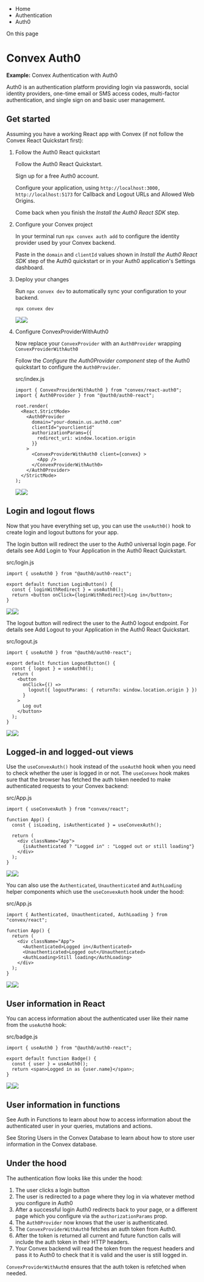 <div>

<div>

<div>

<div>

-   Home
-   Authentication
-   Auth0

<div>

On this page

</div>

<div>

<div>

# Convex Auth0

</div>

**Example:** Convex Authentication with Auth0

Auth0 is an authentication platform providing login via passwords,
social identity providers, one-time email or SMS access codes,
multi-factor authentication, and single sign on and basic user
management.

## Get started​

Assuming you have a working React app with Convex (if not follow the
Convex React Quickstart first):

1.  <div>

    <div>

    <div>

    Follow the Auth0 React quickstart

    </div>

    Follow the Auth0 React Quickstart.

    Sign up for a free Auth0 account.

    Configure your application, using
    `http://localhost:3000, http://localhost:5173` for Callback and
    Logout URLs and Allowed Web Origins.

    Come back when you finish the *Install the Auth0 React SDK* step.

    </div>

    <div>

    </div>

    </div>

2.  <div>

    <div>

    <div>

    Configure your Convex project

    </div>

    In your terminal run `npx convex auth add` to configure the identity
    provider used by your Convex backend.

    Paste in the `domain` and `clientId` values shown in *Install the
    Auth0 React SDK* step of the Auth0 quickstart or in your Auth0
    application\'s Settings dashboard.

    </div>

    <div>

    </div>

    </div>

3.  <div>

    <div>

    <div>

    Deploy your changes

    </div>

    Run `npx convex dev` to automatically sync your configuration to
    your backend.

    </div>

    <div>

    <div>

    <div>

        npx convex dev

    <div>

    ![](data:image/svg+xml;base64,PHN2Zz48cGF0aD48L3BhdGg+PC9zdmc+)![](data:image/svg+xml;base64,PHN2Zz48cGF0aD48L3BhdGg+PC9zdmc+)

    </div>

    </div>

    </div>

    </div>

    </div>

4.  <div>

    <div>

    <div>

    Configure ConvexProviderWithAuth0

    </div>

    Now replace your `ConvexProvider` with an `Auth0Provider` wrapping
    `ConvexProviderWithAuth0`

    Follow the *Configure the Auth0Provider component* step of the Auth0
    quickstart to configure the `Auth0Provider`.

    </div>

    <div>

    <div>

    <div>

    src/index.js

    </div>

    <div>

        import { ConvexProviderWithAuth0 } from "convex/react-auth0";
        import { Auth0Provider } from "@auth0/auth0-react";

        root.render(
          <React.StrictMode>
            <Auth0Provider
              domain="your-domain.us.auth0.com"
              clientId="yourclientid"
              authorizationParams={{
                redirect_uri: window.location.origin
              }}
            >
              <ConvexProviderWithAuth0 client={convex} >
                <App />
              </ConvexProviderWithAuth0>
            </Auth0Provider>
          </StrictMode>
        );

    <div>

    ![](data:image/svg+xml;base64,PHN2Zz48cGF0aD48L3BhdGg+PC9zdmc+)![](data:image/svg+xml;base64,PHN2Zz48cGF0aD48L3BhdGg+PC9zdmc+)

    </div>

    </div>

    </div>

    </div>

    </div>

## Login and logout flows​

Now that you have everything set up, you can use the `useAuth0()` hook
to create login and logout buttons for your app.

The login button will redirect the user to the Auth0 universal login
page. For details see Add Login to Your Application in the Auth0 React
Quickstart.

<div>

<div>

src/login.js

</div>

<div>

    import { useAuth0 } from "@auth0/auth0-react";

    export default function LoginButton() {
      const { loginWithRedirect } = useAuth0();
      return <button onClick={loginWithRedirect}>Log in</button>;
    }

<div>

![](data:image/svg+xml;base64,PHN2Zz48cGF0aD48L3BhdGg+PC9zdmc+)![](data:image/svg+xml;base64,PHN2Zz48cGF0aD48L3BhdGg+PC9zdmc+)

</div>

</div>

</div>

The logout button will redirect the user to the Auth0 logout endpoint.
For details see Add Logout to your Application in the Auth0 React
Quickstart.

<div>

<div>

src/logout.js

</div>

<div>

    import { useAuth0 } from "@auth0/auth0-react";

    export default function LogoutButton() {
      const { logout } = useAuth0();
      return (
        <button
          onClick={() =>
            logout({ logoutParams: { returnTo: window.location.origin } })
          }
        >
          Log out
        </button>
      );
    }

<div>

![](data:image/svg+xml;base64,PHN2Zz48cGF0aD48L3BhdGg+PC9zdmc+)![](data:image/svg+xml;base64,PHN2Zz48cGF0aD48L3BhdGg+PC9zdmc+)

</div>

</div>

</div>

## Logged-in and logged-out views​

Use the `useConvexAuth()` hook instead of the `useAuth0` hook when you
need to check whether the user is logged in or not. The `useConvex` hook
makes sure that the browser has fetched the auth token needed to make
authenticated requests to your Convex backend:

<div>

<div>

src/App.js

</div>

<div>

    import { useConvexAuth } from "convex/react";

    function App() {
      const { isLoading, isAuthenticated } = useConvexAuth();

      return (
        <div className="App">
          {isAuthenticated ? "Logged in" : "Logged out or still loading"}
        </div>
      );
    }

<div>

![](data:image/svg+xml;base64,PHN2Zz48cGF0aD48L3BhdGg+PC9zdmc+)![](data:image/svg+xml;base64,PHN2Zz48cGF0aD48L3BhdGg+PC9zdmc+)

</div>

</div>

</div>

You can also use the `Authenticated`, `Unauthenticated` and
`AuthLoading` helper components which use the `useConvexAuth` hook under
the hood:

<div>

<div>

src/App.js

</div>

<div>

    import { Authenticated, Unauthenticated, AuthLoading } from "convex/react";

    function App() {
      return (
        <div className="App">
          <Authenticated>Logged in</Authenticated>
          <Unauthenticated>Logged out</Unauthenticated>
          <AuthLoading>Still loading</AuthLoading>
        </div>
      );
    }

<div>

![](data:image/svg+xml;base64,PHN2Zz48cGF0aD48L3BhdGg+PC9zdmc+)![](data:image/svg+xml;base64,PHN2Zz48cGF0aD48L3BhdGg+PC9zdmc+)

</div>

</div>

</div>

## User information in React​

You can access information about the authenticated user like their name
from the `useAuth0` hook:

<div>

<div>

src/badge.js

</div>

<div>

    import { useAuth0 } from "@auth0/auth0-react";

    export default function Badge() {
      const { user } = useAuth0();
      return <span>Logged in as {user.name}</span>;
    }

<div>

![](data:image/svg+xml;base64,PHN2Zz48cGF0aD48L3BhdGg+PC9zdmc+)![](data:image/svg+xml;base64,PHN2Zz48cGF0aD48L3BhdGg+PC9zdmc+)

</div>

</div>

</div>

## User information in functions​

See Auth in Functions to learn about how to access information about the
authenticated user in your queries, mutations and actions.

See Storing Users in the Convex Database to learn about how to store
user information in the Convex database.

## Under the hood​

The authentication flow looks like this under the hood:

1.  The user clicks a login button
2.  The user is redirected to a page where they log in via whatever
    method you configure in Auth0
3.  After a successful login Auth0 redirects back to your page, or a
    different page which you configure via the `authorizationParams`
    prop.
4.  The `Auth0Provider` now knows that the user is authenticated.
5.  The `ConvexProviderWithAuth0` fetches an auth token from Auth0.
6.  After the token is returned all current and future function calls
    will include the auth token in their HTTP headers.
7.  Your Convex backend will read the token from the request headers and
    pass it to Auth0 to check that it is valid and the user is still
    logged in.

`ConvexProviderWithAuth0` ensures that the auth token is refetched when
needed.

</div>

</div>

</div>

</div>

</div>
